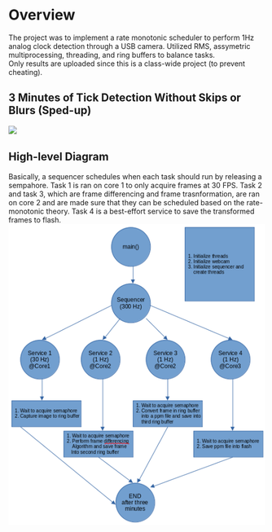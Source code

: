 # Overview #
The project was to implement a rate monotonic scheduler to perform 1Hz analog clock detection through a USB camera. Utilized RMS, assymetric multiprocessing, threading, and ring buffers to balance tasks.</br>
Only results are uploaded since this is a class-wide project (to prevent cheating).</br>

## 3 Minutes of Tick Detection Without Skips or Blurs (Sped-up) ##
![](https://github.com/isch4196/real-time-embedded/blob/master/3mindiff.gif)

## High-level Diagram ##
Basically, a sequencer schedules when each task should run by releasing a sempahore. Task 1 is ran on core 1 to only acquire frames at 30 FPS. Task 2 and task 3, which are frame differencing and frame trasnformation, are ran on core 2 and are made sure that they can be scheduled based on the rate-monotonic theory. Task 4 is a best-effort service to save the transformed frames to flash.
</br>
![](https://github.com/isch4196/real-time-embedded/blob/master/5318_high_level_diagram.png)
